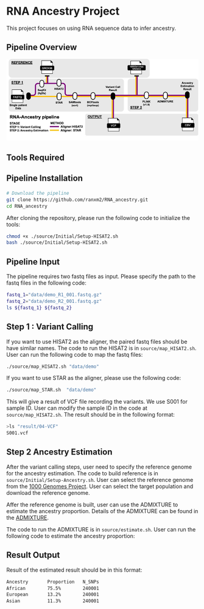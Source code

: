 # RNA Ancestry Project
This project focuses on using RNA sequence data to infer ancestry.

## Pipeline Overview
![Pipeline Overview](images/overview.jpg)

## Tools Required

## Pipeline Installation
```bash
# Download the pipeline
git clone https://github.com/ranxm2/RNA_ancestry.git
cd RNA_ancestry
```

After cloning the repository, please run the following code to initialize the tools:

```bash
chmod +x ./source/Initial/Setup-HISAT2.sh
bash ./source/Initial/Setup-HISAT2.sh
```

##  Pipeline Input
The pipeline requires two fastq files as input. Please specify the path to the fastq files in the following code:

```bash
fastq_1="data/demo_R1_001.fastq.gz"
fastq_2="data/demo_R2_001.fastq.gz"
ls ${fastq_1} ${fastq_2}
```

## Step 1 : Variant Calling
If you want to use HISAT2 as the aligner, the paired fastq files should be have similar names. The code to run the HISAT2 is in `source/map_HISAT2.sh`. User can run the following code to map the fastq files:

```bash
./source/map_HISAT2.sh "data/demo"
```

If you want to use STAR as the aligner, please use the following code:

```bash
./source/map_STAR.sh  "data/demo"
```

This will give a result of VCF file recording the variants. We use S001 for sample ID. User can modify the sample ID in the code at `source/map_HISAT2.sh`. The result should be in the following format:

```bash
>ls "result/04-VCF"
S001.vcf
```

## Step 2  Ancestry Estimation

After the variant calling steps, user need to specify the reference genome for the ancestry estimation. The code to build reference is in `source/Initial/Setup-Ancestry.sh`. User can select the reference genome from the [1000 Genomes Project](https://www.internationalgenome.org/). User can select the target population and download the reference genome. 

Affer the reference genome is built, user can use the ADMIXTURE to estimate the ancestry proportion. Details of the ADMIXTURE can be found in the [ADMIXTURE](https://dalexander.github.io/admixture/). 

The code to run the ADMIXTURE is in `source/estimate.sh`. User can run the following code to estimate the ancestry proportion:


## Result Output

Result of the estimated result should be in this format:

```bash
Ancestry       Proportion   N_SNPs    
African        75.5%        240001    
European       13.2%        240001    
Asian          11.3%        240001    
```